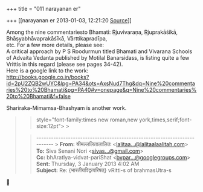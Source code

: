 +++
title = "011 narayanan er"

+++
[[narayanan er	2013-01-03, 12:21:20 [Source](https://groups.google.com/g/bvparishat/c/f55PebCB4TM)]]



Among the nine commentariesto Bhamati: Ṛjuvivaraṇa, Ṛjuprakāśikā, Bhāṣyabhāvaprakāśīkā, Vārttikapradīpa,  
etc. For a few more details, please see:  
A critical approach by P S Roodurmun titled Bhamati and Vivarana Schools of Advaita Vedanta published by Motilal Banarsidass, is listing quite a few Vrittis in this regard (please see pages 34-42).  
Here is a google link to the work:  
<http://books.google.co.in/books?id=2pU2ZQB2wUYC&lpg=PA34&ots=AxsNud7Thg&dq=Nine%20commentaries%20to%20Bhamati&pg=PA40#v=onepage&q=Nine%20commentaries%20to%20Bhamati&f=false>  
  
Shariraka-Mimamsa-Bhashyam is another work.  

  

  

> 
> >  style="font-family:times new roman,new york,times,serif;font-size:12pt"> >
> 
> > ------------------------------------------------------------------------ >
> **From:** श्रीमल्ललितालालितः \<[lalitaa...@lalitaalaalitah.com]()\>  
> **To:** Siva Senani Nori \<[sivas...@gmail.com]()\>  
> **Cc:** bhAratIya-vidvat-pariShat \<[bvpar...@googlegroups.com]()\>  
> **Sent:** Thursday, 3 January 2013 4:02 AM  
> **Subject:** Re: {भारतीयविद्वत्परिषत्} vRitti-s of brahmasUtra-s  
> > 
> > 
> > 



